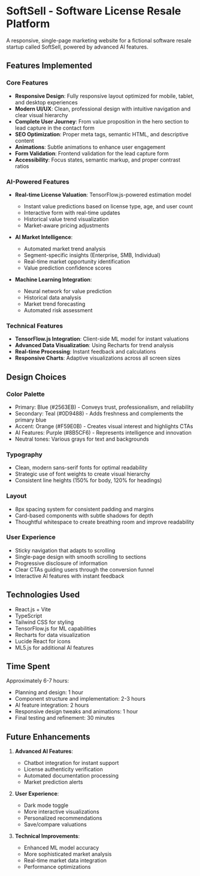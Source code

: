 # SoftSell - Software License Resale Platform

A responsive, single-page marketing website for a fictional software resale startup called SoftSell, powered by advanced AI features.

## Features Implemented

### Core Features
- **Responsive Design**: Fully responsive layout optimized for mobile, tablet, and desktop experiences
- **Modern UI/UX**: Clean, professional design with intuitive navigation and clear visual hierarchy
- **Complete User Journey**: From value proposition in the hero section to lead capture in the contact form
- **SEO Optimization**: Proper meta tags, semantic HTML, and descriptive content
- **Animations**: Subtle animations to enhance user engagement
- **Form Validation**: Frontend validation for the lead capture form
- **Accessibility**: Focus states, semantic markup, and proper contrast ratios

### AI-Powered Features
- **Real-time License Valuation**: TensorFlow.js-powered estimation model
  - Instant value predictions based on license type, age, and user count
  - Interactive form with real-time updates
  - Historical value trend visualization
  - Market-aware pricing adjustments

- **AI Market Intelligence**:
  - Automated market trend analysis
  - Segment-specific insights (Enterprise, SMB, Individual)
  - Real-time market opportunity identification
  - Value prediction confidence scores

- **Machine Learning Integration**:
  - Neural network for value prediction
  - Historical data analysis
  - Market trend forecasting
  - Automated risk assessment

### Technical Features
- **TensorFlow.js Integration**: Client-side ML model for instant valuations
- **Advanced Data Visualization**: Using Recharts for trend analysis
- **Real-time Processing**: Instant feedback and calculations
- **Responsive Charts**: Adaptive visualizations across all screen sizes

## Design Choices

### Color Palette
- Primary: Blue (#2563EB) - Conveys trust, professionalism, and reliability
- Secondary: Teal (#0D9488) - Adds freshness and complements the primary blue
- Accent: Orange (#F59E0B) - Creates visual interest and highlights CTAs
- AI Features: Purple (#8B5CF6) - Represents intelligence and innovation
- Neutral tones: Various grays for text and backgrounds

### Typography
- Clean, modern sans-serif fonts for optimal readability
- Strategic use of font weights to create visual hierarchy
- Consistent line heights (150% for body, 120% for headings)

### Layout
- 8px spacing system for consistent padding and margins
- Card-based components with subtle shadows for depth
- Thoughtful whitespace to create breathing room and improve readability

### User Experience
- Sticky navigation that adapts to scrolling
- Single-page design with smooth scrolling to sections
- Progressive disclosure of information
- Clear CTAs guiding users through the conversion funnel
- Interactive AI features with instant feedback

## Technologies Used

- React.js + Vite
- TypeScript
- Tailwind CSS for styling
- TensorFlow.js for ML capabilities
- Recharts for data visualization
- Lucide React for icons
- ML5.js for additional AI features

## Time Spent

Approximately 6-7 hours:
- Planning and design: 1 hour
- Component structure and implementation: 2-3 hours
- AI feature integration: 2 hours
- Responsive design tweaks and animations: 1 hour
- Final testing and refinement: 30 minutes

## Future Enhancements

1. **Advanced AI Features**:
   - Chatbot integration for instant support
   - License authenticity verification
   - Automated documentation processing
   - Market prediction alerts

2. **User Experience**:
   - Dark mode toggle
   - More interactive visualizations
   - Personalized recommendations
   - Save/compare valuations

3. **Technical Improvements**:
   - Enhanced ML model accuracy
   - More sophisticated market analysis
   - Real-time market data integration
   - Performance optimizations